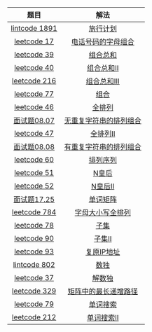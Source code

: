 |                             题目                             |                             解法                             |
| :----------------------------------------------------------: | :----------------------------------------------------------: |
|   [lintcode 1891](https://www.lintcode.com/problem/1891/)    | [旅行计划](https://github.com/pshijie/Java_interview_code/blob/main/Leetcode分类/DFSor回溯/旅行计划.java) |
| [leetcode 17](https://leetcode.cn/problems/letter-combinations-of-a-phone-number/) | [电话号码的字母组合](https://github.com/pshijie/Java_interview_code/blob/main/Leetcode分类/DFSor回溯/电话号码的字母组合.java) |
| [leetcode 39](https://leetcode.cn/problems/combination-sum/) | [组合总和](https://github.com/pshijie/Java_interview_code/blob/main/Leetcode分类/DFSor回溯/组合总和.java) |
| [leetcode 40](https://leetcode.cn/problems/combination-sum-ii/) | [组合总和Ⅱ](https://github.com/pshijie/Java_interview_code/blob/main/Leetcode分类/DFSor回溯/组合总和Ⅱ.java) |
| [leetcode 216](https://leetcode.cn/problems/combination-sum-iii/) | [组合总和Ⅲ](https://github.com/pshijie/Java_interview_code/blob/main/Leetcode分类/DFSor回溯/组合总和Ⅲ.java) |
|  [leetcode 77](https://leetcode.cn/problems/combinations/)   | [组合](https://github.com/pshijie/Java_interview_code/blob/main/Leetcode分类/DFSor回溯/组合.java) |
|  [leetcode 46](https://leetcode.cn/problems/permutations/)   | [全排列](https://github.com/pshijie/Java_interview_code/blob/main/Leetcode分类/DFSor回溯/全排列.java) |
| [面试题08.07](https://leetcode.cn/problems/permutation-i-lcci/) | [无重复字符串的排列组合](https://github.com/pshijie/Java_interview_code/blob/main/Leetcode分类/DFSor回溯/无重复字符串的排列组合.java) |
| [leetcode 47](https://leetcode.cn/problems/permutations-ii/) | [全排列Ⅱ](https://github.com/pshijie/Java_interview_code/blob/main/Leetcode分类/DFSor回溯/全排列Ⅱ.java) |
| [面试题08.08](https://leetcode.cn/problems/permutation-ii-lcci/) | [有重复字符串的排列组合](https://github.com/pshijie/Java_interview_code/blob/main/Leetcode分类/DFSor回溯/有重复字符串的排列组合.java) |
| [leetcode 60](https://leetcode.cn/problems/permutation-sequence/) | [排列序列](https://github.com/pshijie/Java_interview_code/blob/main/Leetcode分类/DFSor回溯/排列序列.java) |
|    [leetcode 51](https://leetcode.cn/problems/n-queens/)     | [N皇后](https://github.com/pshijie/Java_interview_code/blob/main/Leetcode分类/DFSor回溯/N皇后.java) |
|   [leetcode 52](https://leetcode.cn/problems/n-queens-ii/)   | [N皇后Ⅱ](https://github.com/pshijie/Java_interview_code/blob/main/Leetcode分类/DFSor回溯/N皇后Ⅱ.java) |
| [面试题17.25](https://leetcode.cn/problems/word-rectangle-lcci/) | [单词矩阵](https://github.com/pshijie/Java_interview_code/blob/main/Leetcode分类/DFSor回溯/单词矩阵.java) |
| [leetcode 784](https://leetcode.cn/problems/letter-case-permutation/) | [字母大小写全排列](https://github.com/pshijie/Java_interview_code/blob/main/Leetcode分类/DFSor回溯/字母大小写全排列.java) |
|     [leetcode 78](https://leetcode.cn/problems/subsets/)     | [子集](https://github.com/pshijie/Java_interview_code/blob/main/Leetcode分类/DFSor回溯/子集.java) |
|   [leetcode 90](https://leetcode.cn/problems/subsets-ii/)    | [子集Ⅱ](https://github.com/pshijie/Java_interview_code/blob/main/Leetcode分类/DFSor回溯/子集Ⅱ.java) |
| [leetcode 93](https://leetcode.cn/problems/restore-ip-addresses/) | [复原IP地址](https://github.com/pshijie/Java_interview_code/blob/main/Leetcode分类/DFSor回溯/复原IP地址.java) |
|    [lintcode 802](https://www.lintcode.com/problem/802/)     | [数独](https://github.com/pshijie/Java_interview_code/blob/main/Leetcode分类/DFSor回溯/数独.java) |
|  [leetcode 37](https://leetcode.cn/problems/sudoku-solver/)  | [解数独](https://github.com/pshijie/Java_interview_code/blob/main/Leetcode分类/DFSor回溯/解数独.java) |
| [leetcode 329](https://leetcode.cn/problems/longest-increasing-path-in-a-matrix/) | [矩阵中的最长递增路径](https://github.com/pshijie/Java_interview_code/blob/main/Leetcode分类/DFSor回溯/矩阵中的最长递增路径.java) |
|   [leetcode 79](https://leetcode.cn/problems/word-search/)   | [单词搜索](https://github.com/pshijie/Java_interview_code/blob/main/Leetcode分类/DFSor回溯/单词搜索.java) |
| [leetcode 212](https://leetcode.cn/problems/word-search-ii/) | [单词搜索Ⅱ](https://github.com/pshijie/Java_interview_code/blob/main/Leetcode分类/DFSor回溯/单词搜索Ⅱ.java) |


